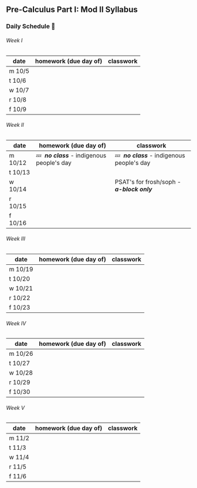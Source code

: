 ## Pre-Calculus Part I: Mod II Syllabus


### Daily Schedule&nbsp;:calendar:

###### Week I
date | homework (due day of) | classwork
---- | --------------------- | ---------
m 10/5 |                       | 
t 10/6 |                       |
w 10/7 |                       |
r 10/8 |                       |
f 10/9 |                       |

###### Week II
date | homework (due day of) | classwork
---- | --------------------- | ---------
m 10/12 | :zzz:&nbsp; ***no class*** - indigenous people's day  | :zzz:&nbsp; ***no class*** - indigenous people's day
t 10/13 |                       |
w 10/14 |  | PSAT's for frosh/soph - ***a-block only*** 
r 10/15 |                       |
f 10/16 |                       |

###### Week III
date | homework (due day of) | classwork
---- | --------------------- | ---------
m 10/19 |                       | 
t 10/20 |                       |
w 10/21 |                       |
r 10/22 |                       |
f 10/23 |                       |

###### Week IV
date | homework (due day of) | classwork
---- | --------------------- | ---------
m 10/26 |                       | 
t 10/27 |                       |
w 10/28 |                       |
r 10/29 |                       |
f 10/30 |                       |

###### Week V
date | homework (due day of) | classwork
---- | --------------------- | ---------
m 11/2 |                       | 
t 11/3 |                       |
w 11/4 |                       |
r 11/5 |                       |
f 11/6 |                       |

